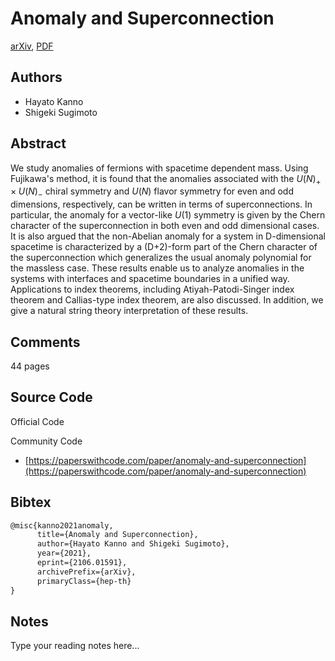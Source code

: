 
# Anomaly and Superconnection

[arXiv](https://arxiv.org/abs/2106.01591), [PDF](https://arxiv.org/pdf/2106.01591.pdf)

## Authors

- Hayato Kanno
- Shigeki Sugimoto

## Abstract

We study anomalies of fermions with spacetime dependent mass. Using Fujikawa's method, it is found that the anomalies associated with the $U(N)_+\times U(N)_-$ chiral symmetry and $U(N)$ flavor symmetry for even and odd dimensions, respectively, can be written in terms of superconnections. In particular, the anomaly for a vector-like $U(1)$ symmetry is given by the Chern character of the superconnection in both even and odd dimensional cases. It is also argued that the non-Abelian anomaly for a system in D-dimensional spacetime is characterized by a (D+2)-form part of the Chern character of the superconnection which generalizes the usual anomaly polynomial for the massless case. These results enable us to analyze anomalies in the systems with interfaces and spacetime boundaries in a unified way. Applications to index theorems, including Atiyah-Patodi-Singer index theorem and Callias-type index theorem, are also discussed. In addition, we give a natural string theory interpretation of these results.

## Comments

44 pages

## Source Code

Official Code



Community Code

- [https://paperswithcode.com/paper/anomaly-and-superconnection](https://paperswithcode.com/paper/anomaly-and-superconnection)

## Bibtex

```tex
@misc{kanno2021anomaly,
      title={Anomaly and Superconnection}, 
      author={Hayato Kanno and Shigeki Sugimoto},
      year={2021},
      eprint={2106.01591},
      archivePrefix={arXiv},
      primaryClass={hep-th}
}
```

## Notes

Type your reading notes here...

